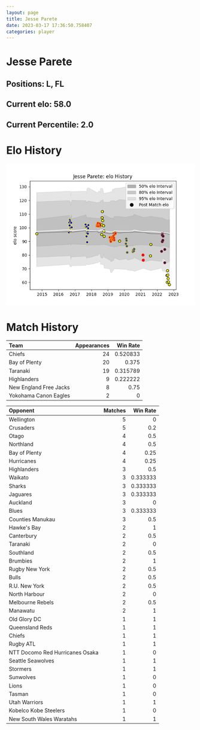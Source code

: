 ```yaml
---  
layout: page  
title: Jesse Parete  
date: 2023-03-17 17:36:50.758407  
categories: player  
---
```

# Jesse Parete

## Positions: L, FL

## Current elo: 58.0

## Current Percentile: 2.0

# Elo History


![elo history](history_JesseParete.png)
# Match History


| Team                   |   Appearances |   Win Rate |
|:-----------------------|--------------:|-----------:|
| Chiefs                 |            24 |   0.520833 |
| Bay of Plenty          |            20 |   0.375    |
| Taranaki               |            19 |   0.315789 |
| Highlanders            |             9 |   0.222222 |
| New England Free Jacks |             8 |   0.75     |
| Yokohama Canon Eagles  |             2 |   0        |

| Opponent                        |   Matches |   Win Rate |
|:--------------------------------|----------:|-----------:|
| Wellington                      |         5 |   0        |
| Crusaders                       |         5 |   0.2      |
| Otago                           |         4 |   0.5      |
| Northland                       |         4 |   0.5      |
| Bay of Plenty                   |         4 |   0.25     |
| Hurricanes                      |         4 |   0.25     |
| Highlanders                     |         3 |   0.5      |
| Waikato                         |         3 |   0.333333 |
| Sharks                          |         3 |   0.333333 |
| Jaguares                        |         3 |   0.333333 |
| Auckland                        |         3 |   0        |
| Blues                           |         3 |   0.333333 |
| Counties Manukau                |         3 |   0.5      |
| Hawke's Bay                     |         2 |   1        |
| Canterbury                      |         2 |   0.5      |
| Taranaki                        |         2 |   0        |
| Southland                       |         2 |   0.5      |
| Brumbies                        |         2 |   1        |
| Rugby New York                  |         2 |   0.5      |
| Bulls                           |         2 |   0.5      |
| R.U. New York                   |         2 |   0.5      |
| North Harbour                   |         2 |   0        |
| Melbourne Rebels                |         2 |   0.5      |
| Manawatu                        |         2 |   1        |
| Old Glory DC                    |         1 |   1        |
| Queensland Reds                 |         1 |   1        |
| Chiefs                          |         1 |   1        |
| Rugby ATL                       |         1 |   1        |
| NTT Docomo Red Hurricanes Osaka |         1 |   0        |
| Seattle Seawolves               |         1 |   1        |
| Stormers                        |         1 |   1        |
| Sunwolves                       |         1 |   0        |
| Lions                           |         1 |   0        |
| Tasman                          |         1 |   0        |
| Utah Warriors                   |         1 |   1        |
| Kobelco Kobe Steelers           |         1 |   0        |
| New South Wales Waratahs        |         1 |   1        |